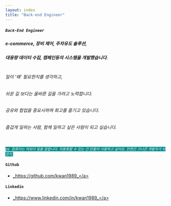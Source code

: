 ```yaml
---
layout: index
title: "Back-end Engineer"
---
```

##### `Back-End Engineer`
#####  e-commerce, 장비 제어, 주차유도 솔루션,
#####  대용량 데이터 수집, 캠페인등의 시스템을 개발했습니다.

######  <br> 일이 '왜' 필요한지를 생각하고, 
######  쉬운 길 보다는 올바른 길을 가려고 노력합니다.
######  공유와 협업을 중요시하며 회고를 즐기고 있습니다.
######  즐겁게 일하는 사람, 함께 일하고 싶은 사람이 되고 싶습니다.

<br>
<span style="color:white; font-size:50%; background-color:darkcyan; font-size:80%">
<i>ps. 컴퓨터는 저보다 일을 잘합니다.  
    자동화할 수 있는 건 만들어 사용하고 싶어요.  
    언젠간 크나큰 개발자가 되겠지.</i>
</span>

#### `Github`
* <a href="https://github.com/kwan1989">_https://github.com/kwan1989_</a>

#### `Linkedin`
* <a href="https://www.linkedin.com/in/kwan1989">_https://www.linkedin.com/in/kwan1989_</a>